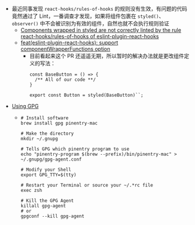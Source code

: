 - 最近同事发现 `react-hooks/rules-of-hooks` 的规则没有生效，有问题的代码竟然通过了 Lint，一番调查才发现，如果将组件包裹在 `styled()`、`observer()` 中不会被识别为有效的组件，自然也就不会执行规则验证
	- [Components wrapped in styled are not correctly linted by the rule react-hooks/rules-of-hooks of eslint-plugin-react-hooks](https://github.com/styled-components/styled-components/issues/3478)
	- [feat(eslint-plugin-react-hooks): support componentWrapperFunctions option](https://github.com/facebook/react/pull/22306)
		- 目前看起来这个 PR 还遥遥无期，所以暂时的解决办法就是更改组件定义的写法：
		  ```
		  const BaseButton = () => {
		    /** All of our code **/
		  }
		  
		  export const Button = styled(BaseButton)``;
		  ```
- [Using GPG](https://gist.github.com/troyfontaine/18c9146295168ee9ca2b30c00bd1b41e)
	- ```
	  # Install software
	  brew install gpg pinentry-mac
	  
	  # Make the directory
	  mkdir ~/.gnupg
	  
	  # Tells GPG which pinentry program to use
	  echo "pinentry-program $(brew --prefix)/bin/pinentry-mac" > ~/.gnupg/gpg-agent.conf
	  
	  # Modify your Shell
	  export GPG_TTY=$(tty)
	  
	  # Restart your Terminal or source your ~/.*rc file
	  exec zsh
	  
	  # Kill the GPG Agent
	  killall gpg-agent
	  # or
	  gpgconf --kill gpg-agent
	  ```